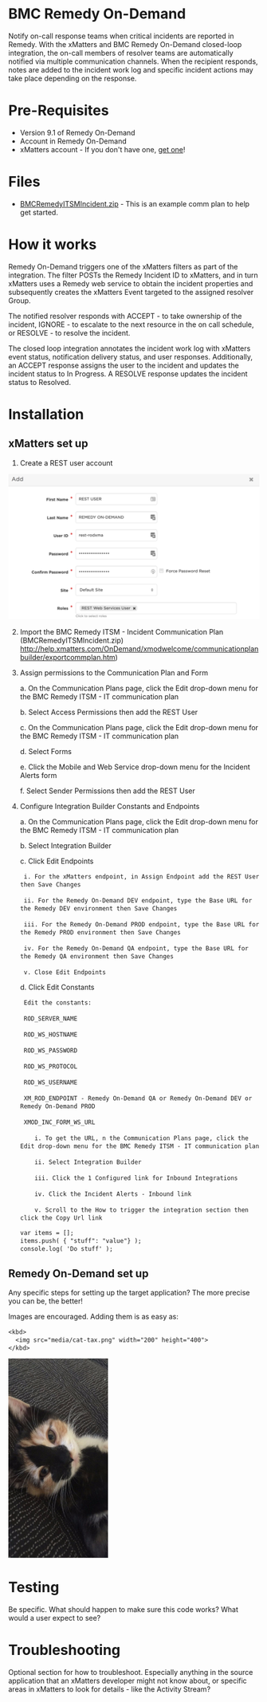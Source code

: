 # BMC Remedy On-Demand
Notify on-call response teams when critical incidents are reported in Remedy. With the xMatters and BMC Remedy On-Demand closed-loop integration, the on-call members of resolver teams are automatically notified via multiple communication channels. When the recipient responds, notes are added to the incident work log and specific incident actions may take place depending on the response.

# Pre-Requisites
* Version 9.1 of Remedy On-Demand
* Account in Remedy On-Demand
* xMatters account - If you don't have one, [get one](https://www.xmatters.com)!

# Files
* [BMCRemedyITSMIncident.zip](BMCRemedyITSMIncident.zip) - This is an example comm plan to help get started.

# How it works
Remedy On-Demand triggers one of the xMatters filters as part of the integration. The filter POSTs the Remedy Incident ID to xMatters, and in turn xMatters uses a Remedy web service to obtain the incident properties and subsequently creates the xMatters Event targeted to the assigned resolver Group.

The notified resolver responds with ACCEPT - to take ownership of the incident, IGNORE - to escalate to the next resource in the on call schedule, or RESOLVE - to resolve the incident.

The closed loop integration annotates the incident work log with xMatters event status, notification delivery status, and user responses. Additionally, an ACCEPT response assigns the user to the incident and updates the incident status to In Progress. A RESOLVE response updates the incident status to Resolved.

# Installation 

## xMatters set up
1. Create a REST user account

<kbd>
  <img src="media/xMRESTUser.png">
</kbd>

2. Import the BMC Remedy ITSM - Incident Communication Plan (BMCRemedyITSMIncident.zip)
http://help.xmatters.com/OnDemand/xmodwelcome/communicationplanbuilder/exportcommplan.htm)

3. Assign permissions to the Communication Plan and Form

   a. On the Communication Plans page, click the Edit drop-down menu for the BMC Remedy ITSM - IT communication plan
   
   b. Select Access Permissions then add the REST User
   
   c. On the Communication Plans page, click the Edit drop-down menu for the BMC Remedy ITSM - IT communication plan
   
   d. Select Forms
   
   e. Click the Mobile and Web Service drop-down menu for the Incident Alerts form
   
   f. Select Sender Permissions then add the REST User
   
4. Configure Integration Builder Constants and Endpoints

   a. On the Communication Plans page, click the Edit drop-down menu for the BMC Remedy ITSM - IT communication plan
   
   b. Select Integration Builder
   
   c. Click Edit Endpoints
   
        i. For the xMatters endpoint, in Assign Endpoint add the REST User then Save Changes
      
        ii. For the Remedy On-Demand DEV endpoint, type the Base URL for the Remedy DEV environment then Save Changes
      
        iii. For the Remedy On-Demand PROD endpoint, type the Base URL for the Remedy PROD environment then Save Changes
      
        iv. For the Remedy On-Demand QA endpoint, type the Base URL for the Remedy QA environment then Save Changes
      
        v. Close Edit Endpoints
      
   d. Click Edit Constants
   
        Edit the constants:
      
        ROD_SERVER_NAME
      
        ROD_WS_HOSTNAME
      
        ROD_WS_PASSWORD
      
        ROD_WS_PROTOCOL
      
        ROD_WS_USERNAME
      
        XM_ROD_ENDPOINT - Remedy On-Demand QA or Remedy On-Demand DEV or Remedy On-Demand PROD
      
        XMOD_INC_FORM_WS_URL
      
           i. To get the URL, n the Communication Plans page, click the Edit drop-down menu for the BMC Remedy ITSM - IT communication plan
         
           ii. Select Integration Builder
         
           iii. Click the 1 Configured link for Inbound Integrations
         
           iv. Click the Incident Alerts - Inbound link
         
           v. Scroll to the How to trigger the integration section then click the Copy Url link
      
      
   ```
   var items = [];
   items.push( { "stuff": "value"} );
   console.log( 'Do stuff' );
   ```


## Remedy On-Demand set up
Any specific steps for setting up the target application? The more precise you can be, the better!

Images are encouraged. Adding them is as easy as:
```
<kbd>
  <img src="media/cat-tax.png" width="200" height="400">
</kbd>
```

<kbd>
  <img src="media/cat-tax.png" width="200" height="400">
</kbd>


# Testing
Be specific. What should happen to make sure this code works? What would a user expect to see? 

# Troubleshooting
Optional section for how to troubleshoot. Especially anything in the source application that an xMatters developer might not know about, or specific areas in xMatters to look for details - like the Activity Stream? 
